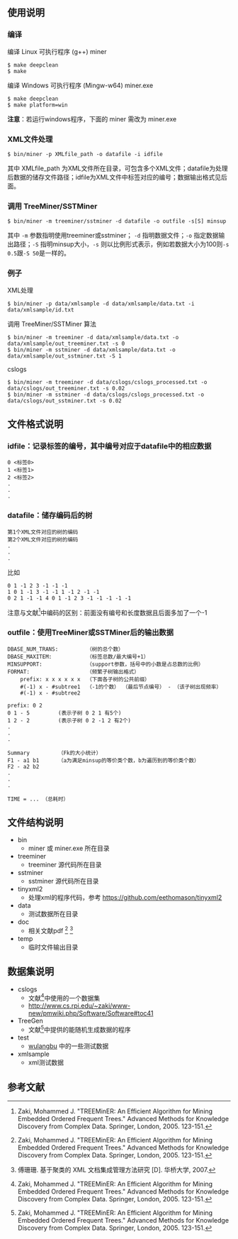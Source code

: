 ## 使用说明

### 编译
编译 Linux 可执行程序 (g++) miner
``` 
$ make deepclean
$ make
```
编译 Windows 可执行程序 (Mingw-w64) miner.exe
```
$ make deepclean 
$ make platform=win
```
**注意**：若运行windows程序，下面的 miner 需改为 miner.exe

### XML文件处理
```
$ bin/miner -p XMLfile_path -o datafile -i idfile
```
其中 XMLfile_path 为XML文件所在目录，可包含多个XML文件；datafile为处理后数据的储存文件路径；idfile为XML文件中标签对应的编号；数据输出格式见后面。

### 调用 TreeMiner/SSTMiner 
```
$ bin/miner -m treeminer/sstminer -d datafile -o outfile -s[S] minsup
```
其中 `-m` 参数指明使用treeminer或sstminer； `-d` 指明数据文件；`-o` 指定数据输出路径；`-S` 指明minsup大小，`-s` 则以比例形式表示，例如若数据大小为100则`-s 0.5`跟`-S 50`是一样的。


### 例子

XML处理
```
$ bin/miner -p data/xmlsample -d data/xmlsample/data.txt -i data/xmlsample/id.txt
```

调用 TreeMiner/SSTMiner 算法

```
$ bin/miner -m treeminer -d data/xmlsample/data.txt -o data/xmlsample/out_treeminer.txt -s 0
$ bin/miner -m sstminer -d data/xmlsample/data.txt -o data/xmlsample/out_sstminer.txt -S 1
```

cslogs
``` 
$ bin/miner -m treeminer -d data/cslogs/cslogs_processed.txt -o data/cslogs/out_treeminer.txt -s 0.02
$ bin/miner -m sstminer -d data/cslogs/cslogs_processed.txt -o data/cslogs/out_sstminer.txt -s 0.02
```

## 文件格式说明

### idfile：记录标签的编号，其中编号对应于datafile中的相应数据
```
0 <标签0>
1 <标签1>
2 <标签2>
.
.
.
```

### datafile：储存编码后的树
```
第1个XML文件对应的树的编码
第2个XML文件对应的树的编码
.
.
.
```
比如
```
0 1 -1 2 3 -1 -1 -1
1 0 1 -1 3 -1 -1 1 -1 2 -1 -1
0 2 1 -1 -1 4 0 1 -1 2 3 -1 -1 -1 -1 -1
```
注意与文献[^zaki2005treeminer]中编码的区别：前面没有编号和长度数据且后面多加了一个-1

### outfile：使用TreeMiner或SSTMiner后的输出数据
```
DBASE_NUM_TRANS:         （树的总个数）
DBASE_MAXITEM:           （标签总数/最大编号+1）
MINSUPPORT:              （support参数，括号中的小数是占总数的比例）
FORMAT:                  （频繁子树输出格式）
    prefix: x x x x x x  （下面各子树的公共前缀）
    #(-1) x - #subtree1  （-1的个数） （最后节点编号） - （该子树出现频率）
    #(-1) x - #subtree2

prefix: 0 2
0 1 - 5         (表示子树 0 2 1 有5个)
1 2 - 2         (表示子树 0 2 -1 2 有2个)
.
.
.

Summary         （Fk的大小统计）
F1 - a1 b1      （a为满足minsup的等价类个数，b为遍历到的等价类个数）
F2 - a2 b2
.
.
.

TIME = ... （总耗时）

```

## 文件结构说明
- bin 
  - miner 或 miner.exe 所在目录
- treeminer
  - treeminer 源代码所在目录
- sstminer
  - sstminer 源代码所在目录
- tinyxml2
  - 处理xml的程序代码，参考 https://github.com/eethomason/tinyxml2
- data
  - 测试数据所在目录
- doc
  - 相关文献pdf [^zaki2005treeminer] [^fu2007sstminer]
- temp
  - 临时文件输出目录

## 数据集说明
- cslogs
  - 文献[^zaki2005treeminer]中使用的一个数据集
  - http://www.cs.rpi.edu/~zaki/www-new/pmwiki.php/Software/Software#toc41
- TreeGen
  - 文献[^zaki2005treeminer]中提供的能随机生成数据的程序
- test
  - [wulangbu](https://github.com/wulangbnu/TreeMiner) 中的一些测试数据
- xmlsample
  - xml测试数据


## 参考文献
[^zaki2005treeminer]:  Zaki, Mohammed J. "TREEMinER: An Efficient Algorithm for Mining Embedded Ordered Frequent Trees." Advanced Methods for Knowledge Discovery from Complex Data. Springer, London, 2005. 123-151.

[^fu2007sstminer]: 傅珊珊. 基于聚类的 XML 文档集成管理方法研究 [D]. 华桥大学, 2007.


